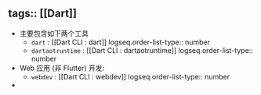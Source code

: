 tags:: [[Dart]]
---

- 主要包含如下两个工具
	- `dart` : [[Dart CLI : dart]]
	  logseq.order-list-type:: number
	- `dartaotruntime` : [[Dart CLI : dartaotruntime]]
	  logseq.order-list-type:: number
- Web 应用 (非 Flutter) 开发:
	- `webdev` : [[Dart CLI : webdev]]
	  logseq.order-list-type:: number
-